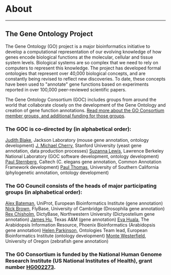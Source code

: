 # About
---

## The Gene Ontology Project
The Gene Ontology (GO) project is a major bioinformatics initiative to develop a computational representation of our evolving knowledge of how genes encode biological functions at the molecular, cellular and tissue system levels. Biological systems are so complex that we need to rely on computers to represent this knowledge. The project has developed formal ontologies that represent over 40,000 biological concepts, and are constantly being revised to reflect new discoveries. To date, these concepts have been used to "annotate" gene functions based on experiments reported in over 100,000 peer-reviewed scientific papers.

The Gene Ontology Consortium (GOC) includes groups from around the world that collaborate closely on the development of the Gene Ontology and creation of gene function annotations. [Read more about the GO Consortium member groups, and additional funding for those groups](http://geneontology.org/page/go-consortium-contributors-list).

### The GOC is co-directed by (in alphabetical order):
[Judith Blake](http://research.jax.org/faculty/judith_blake.html), Jackson Laboratory (mouse gene annotation, ontology development)
[J. Michael Cherry](https://med.stanford.edu/profiles/j-michael-cherry), Stanford University (yeast gene annotation, data production processes)
[Suzanna Lewis](http://berkeleybop.org/person/suzanna-lewis), Lawrence Berkeley National Laboratory (GOC software development, ontology development)
[Paul Sternberg](http://wormlab.caltech.edu/members/paul.html), Caltech (C. elegans gene annotation, Common Annotation Framework development)
[Paul Thomas](https://sites.google.com/usc.edu/thomaslab/dr-thomas), University of Southern California (phylogenetic annotation, ontology development)

### The GO Council consists of the heads of major participating groups (in alphabetical order):
[Alex Bateman](http://www.ebi.ac.uk/about/people/alex-bateman), UniProt, European Bioinformatics Institute (gene annotation)
[Nick Brown](http://fsmweb.northwestern.edu/faculty/facultyProfile.cfm?xid=10466), FlyBase, University of Cambridge (Drosophila gene annotation)
[Rex Chisholm](http://fsmweb.northwestern.edu/faculty/facultyProfile.cfm?xid=10466), DictyBase, Northwestern University (Dictyostelium gene annotation)
[James Hu](http://biochemistry.tamu.edu/faculty/hu-james-c-protein-interactionsmicrobial-genomics-and-annotation/), Texas A&M (gene annotation)
[Eva Huala](http://dpb.carnegiescience.edu/labs/huala-lab), The Arabidopsis Information Resource, Phoenix Bioinformatics (Arabidopsis gene annotation)
[Helen Parkinson](http://www.ebi.ac.uk/about/people/helen-parkinson), Ontologies Team lead, European Bioinformatics Institute (ontology development)
[Monte Westerfield](http://zfin.org/ZDB-PERS-960805-676), University of Oregon (zebrafish gene annotation)

### The GO Consortium is funded by the National Human Genome Research Institute (US National Institutes of Health), grant number [HG002273](https://projectreporter.nih.gov/project_info_details.cfm?aid=9209989).
